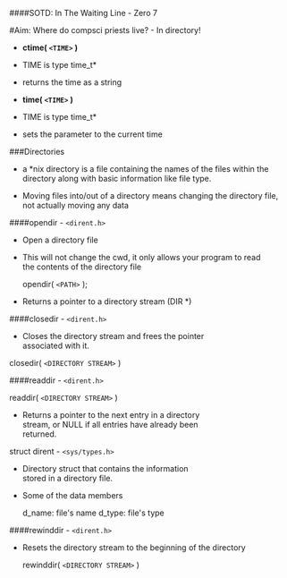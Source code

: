 ####SOTD: In The Waiting Line - Zero 7

#Aim: Where do compsci priests live? - In directory!

* **ctime( `<TIME>` )**
 * TIME is type time_t*
  * returns the time as a string

* **time( `<TIME>` )**
 * TIME is type time_t*
  * sets the parameter to the current time

###Directories
* a *nix directory is a file containing the names of the files within the directory
	along with basic information like file type.

* Moving files into/out of a directory means changing the directory file,  
  not actually moving any data

####opendir - `<dirent.h>`

 * Open a directory file

 * This will not change the cwd, it only allows your program to read  
   the contents of the directory file

   opendir( `<PATH>` );

  * Returns a pointer to a directory stream (DIR *)

####closedir - `<dirent.h>`

 * Closes the directory stream and frees the pointer  
   associated with it.

  closedir( `<DIRECTORY STREAM>` )

####readdir - `<dirent.h>`

readdir( `<DIRECTORY STREAM>` )

 * Returns a pointer to the next entry in a directory  
   stream, or NULL if all entries have already been  
   returned.

struct dirent - `<sys/types.h>`

 * Directory struct that contains the information  
   stored in a directory file.

* Some of the data members

	d_name: file's name
	d_type: file's type

####rewinddir - `<dirent.h>`

 * Resets the directory stream to the beginning of the directory

	rewinddir( `<DIRECTORY STREAM>` )
